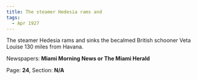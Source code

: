 ```yaml
---  
title: The steamer Hedesia rams and  
tags:  
  - Apr 1927  
---  
```

  
The steamer Hedesia rams and sinks the becalmed British schooner Veta Louise 130 miles from Havana.  
  
Newspapers: **Miami Morning News or The Miami Herald**  
  
Page: **24**, Section: **N/A** 
